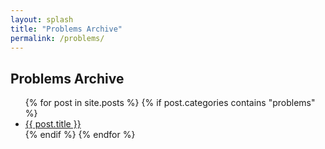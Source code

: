 ```yaml
---
layout: splash
title: "Problems Archive"
permalink: /problems/
---
```


## Problems Archive

<ul>
{% for post in site.posts %}
  {% if post.categories contains "problems" %}
    <li><a href="{{ post.url }}">{{ post.title }}</a></li>
  {% endif %}
{% endfor %}
</ul>
